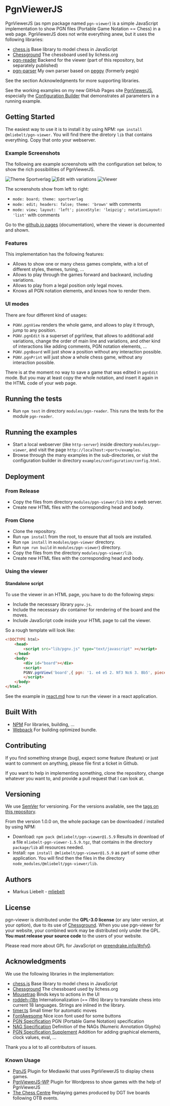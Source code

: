 
# PgnViewerJS

PgnViewerJS (as npm package named `pgn-viewer`) is a simple JavaScript implementation to show PGN files (Portable Game Notation == Chess)
in a web page. PgnViewerJS does not write everything anew, but it uses the following libraries:

* [chess.js](https://github.com/jhlywa/chess.js) Base library to model chess in JavaScript
* [Chessground](https://github.com/ornicar/chessground) The chessboard used by lichess.org
* [pgn-reader](https://www.npmjs.com/package/@mliebelt/pgn-reader) Backend for the viewer (part of this repository, but separately published)
* [pgn-parser](https://github.com/mliebelt/pgn-parser) My own parser based on [peggy](https://github.com/peggyjs/peggy) (formerly pegjs)

See the section Acknowledgments for more supporting libraries.

See the working examples on my new GitHub Pages site [PgnViewerJS](http://mliebelt.github.io/PgnViewerJS/),
especially the [Configuration Builder](http://mliebelt.github.io/PgnViewerJS/config/config.html) 
that demonstrates all parameters in a running example.

## Getting Started

The easiest way to use it is to install it by using NPM: `npm install @mliebelt/pgn-viewer`. You will find there the diretory `lib` that contains everything. Copy that onto your webserver.

### Example Screenshots

The following are example screenshots with the configuration set below, to show the rich possibilities of PgnViewerJS.

![Theme Sportverlag](screenshots/sportverlag.png)
![Edit with variations](screenshots/edit-variation.png)
![Viewer](screenshots/view-layout-left.png)

The screenshots show from left to right:

* `mode: board; theme: sportverlag`
* `mode: edit; headers: false; theme: 'brown'` with comments
* `mode: view; layout: 'left'; pieceStyle: 'leipzig'; notationLayout: 'list'` with comments

Go to the [github.io pages](http://mliebelt.github.io/PgnViewerJS/) (documentation), where the viewer is documented and shown.

### Features

This implementation has the following features:

* Allows to show one or many chess games complete, with a lot of different styles, themes, tuning, ...
* Allows to play through the games forward and backward, including variations.
* Allows to play from a legal position only legal moves.
* Knows all PGN notation elements, and knows how to render them.

### UI modes

There are four different kind of usages:

* `PGNV.pgnView` renders the whole game, and allows to play it through, jump to any position.
* `PGNV.pgnEdit` is a superset of pgnView, that allows to additional add variations, change the order of main line and variations, and other kind of interactions like adding comments, PGN notation elements, ...
* `PGNV.pgnBoard` will just show a position without any interaction possible.
* `PGNV.pgnPrint` will just show a whole chess game, without any interaction possible.

There is at the moment no way to save a game that was edited in `pgnEdit` mode. But you may at least copy the whole notation, and insert it again in the HTML code of your web page.

## Running the tests

* Run `npm test` in directory `modules/pgn-reader`. This runs the tests for the module `pgn-reader`.

## Running the examples

* Start a local webserver (like `http-server`) inside directory `modules/pgn-viewer`, and visit the page `http://localhost:<port>/examples`. 
* Browse through the many examples in the sub-directories, or visit the configuration builder in directory `examples/configuration/config.html`. 

## Deployment

### From Release

* Copy the files from directory `modules/pgn-viewer/lib` into a web server.
* Create new HTML files with the corresponding head and body.

### From Clone

* Clone the repository.
* Run `npm install` from the root, to ensure that all tools are installed.
* Run `npm install` in `modules/pgn-viewer` directory.  
* Run `npm run build` in `modules/pgn-viewer`) directory.
* Copy the files from the directory `modules/pgn-viewer/lib`.
* Create new HTML files with the corresponding head and body.

### Using the viewer

#### Standalone script

To use the viewer in an HTML page, you have to do the following steps:

* Include the necessary library `pgnv.js`.
* Include the necessary div container for rendering of the  board and the moves.
* Include JavaScript code inside your HTML page to call the viewer.

So a rough template will look like:

```html
<!DOCTYPE html>
    <head>
        <script src="lib/pgnv.js" type="text/javascript" ></script>
    </head>
    <body>
        <div id="board"></div>
        <script>
    	PGNV.pgnView('board',{ pgn: '1. e4 e5 2. Nf3 Nc6 3. Bb5', pieceStyle: 'merida' });
        </script>
    </body>
</html>
```

See the example in [react.md](react.md) how to run the viewer in a react application.

## Built With

* [NPM](https://www.npmjs.com/) For libraries, building, ...
* [Webpack](https://webpack.js.org/) For building optimized bundle.

## Contributing

If you find something strange (bug), expect some feature (feature) or just want to comment on anything, please file first a ticket in Github.

If you want to help in implementing something, clone the repository, change whatever you want to, and provide a pull request that I can look at.

## Versioning

We use [SemVer](http://semver.org/) for versioning. For the versions available, see the [tags on this repository](https://github.com/mliebelt/PgnViewerJS/tags).

From the version 1.0.0 on, the whole package can be downloaded / installed by using NPM:

* Download: `npm pack @mliebelt/pgn-viewer@1.5.9` Results in download of a file `mliebelt-pgn-viewer-1.5.9.tgz`, that contains in the directory `package/lib` all resources needed.
* Install: `npm install @mliebelt/pgn-viewer@1.5.9` as part of some other application. You will find then the files in the directory `node_modules/@mliebelt/pgn-viewer/lib`.

## Authors

* Markus Liebelt - [mliebelt](https://github.com/mliebelt)

## License

pgn-viewer is distributed under the **GPL-3.0 license** (or any later version, at your option), due to its use of [Chessground](https://github.com/ornicar/chessground).
When you use pgn-viewer for your website, your combined work may be distributed only under the GPL. **You must release your source code** to the users of your website.

Please read more about GPL for JavaScript on [greendrake.info/#nfy0](http://greendrake.info/#nfy0).

## Acknowledgments

We use the following libraries in the implementation:

* [chess.js](https://github.com/jhlywa/chess.js) Base library to model chess in JavaScript
* [Chessground](https://github.com/ornicar/chessground) The chessboard used by lichess.org
* [Mousetrap](https://craig.is/killing/mice) Binds keys to actions in the UI
* [roddeh-i18n](http://i18njs.com) Internationalization (== i18n) library to translate chess into current 18 languages. Strings are inlined in the library.
* [timer.ts](https://github.com/fschaefer/Timer.js) Small timer for automatic moves
* [FontAwesome](http://fontawesome.io/) Nice icon font used for some buttons
* [PGN Specification](https://github.com/mliebelt/pgn-spec-commented/blob/main/pgn-specification.md) PGN (Portable Game Notation) specification
* [NAG Specification](http://en.wikipedia.org/wiki/Numeric_Annotation_Glyphs) Definition of the NAGs (Numeric Annotation Glyphs)
* [PGN Specification  Supplement](https://github.com/mliebelt/pgn-spec-commented/blob/main/pgn-spec-supplement.md) Addition for adding graphical elements, clock values, eval, ...

Thank you a lot to all contributors of issues.

### Known Usage

* [PgnJS](https://github.com/xeyownt/mwpgnjs) Plugin for Mediawiki that uses PgnViewerJS to display  chess games.
* [PgnViewerJS-WP](https://github.com/mliebelt/PgnViewerJS-WP) Plugin for Wordpress to show games with the help of PgnViewerJS
* [The Chess Centre](https://github.com/chess-centre/platform#special-thanks-) Replaying games produced by DGT live boards following OTB events.